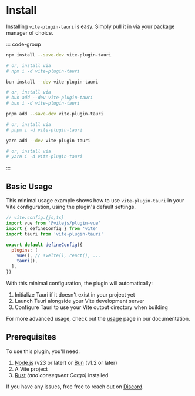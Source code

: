 # Install

Installing `vite-plugin-tauri` is easy. Simply pull it in via your package manager of choice.

::: code-group

```bash [npm]
npm install --save-dev vite-plugin-tauri

# or, install via
# npm i -d vite-plugin-tauri
```

```bash [bun]
bun install --dev vite-plugin-tauri

# or, install via
# bun add --dev vite-plugin-tauri
# bun i -d vite-plugin-tauri
```

```bash [pnpm]
pnpm add --save-dev vite-plugin-tauri

# or, install via
# pnpm i -d vite-plugin-tauri
```

```bash [yarn]
yarn add --dev vite-plugin-tauri

# or, install via
# yarn i -d vite-plugin-tauri
```

:::

## Basic Usage

This minimal usage example shows how to use `vite-plugin-tauri` in your Vite configuration, using the plugin's default settings.

```javascript
// vite.config.{js,ts}
import vue from '@vitejs/plugin-vue'
import { defineConfig } from 'vite'
import tauri from 'vite-plugin-tauri'

export default defineConfig({
  plugins: [
    vue(), // svelte(), react(), ...
    tauri(),
  ],
})
```

With this minimal configuration, the plugin will automatically:

1. Initialize Tauri if it doesn't exist in your project yet
2. Launch Tauri alongside your Vite development server
3. Configure Tauri to use your Vite output directory when building

For more advanced usage, check out the [usage](/usage) page in our documentation.

## Prerequisites

To use this plugin, you'll need:

1. [Node.js](https://nodejs.org/) (v23 or later) or [Bun](https://bun.sh/) (v1.2 or later)
2. A Vite project
3. [Rust](https://github.com/stacksjs/vite-plugin-tauri/blob/b96c1da902fd7a6167adcb0aaaa2a5e84da74cfd/pkgx.yaml) _(and consequent Cargo)_ installed

If you have any issues, free free to reach out on [Discord](https://discord.gg/stacksjs).
